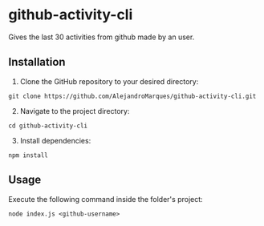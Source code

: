 # github-activity-cli
Gives the last 30 activities from github made by an user.

## Installation
1. Clone the GitHub repository to your desired directory:
```
git clone https://github.com/AlejandroMarques/github-activity-cli.git
```

2. Navigate to the project directory:
```
cd github-activity-cli
```

3. Install dependencies:
```
npm install
```

## Usage
Execute the following command inside the folder's project:
```
node index.js <github-username>
```
